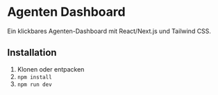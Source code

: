 # Agenten Dashboard

Ein klickbares Agenten-Dashboard mit React/Next.js und Tailwind CSS.

## Installation

1. Klonen oder entpacken
2. `npm install`
3. `npm run dev`
